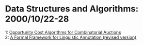 # Data Structures and Algorithms: 2000/10/22-28  
1: [Opportunity Cost Algorithms for Combinatorial Auctions](https://doi.org/10.48550/arXiv.cs/0010031)  
2: [A Formal Framework for Linguistic Annotation (revised version)](https://doi.org/10.48550/arXiv.cs/0010033)  